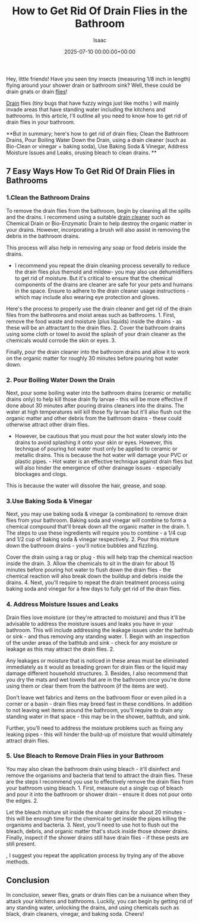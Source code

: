 ﻿---
title: How to Get Rid Of Drain Flies in the Bathroom
description: Hey, little friends! Have you seen tiny insects measuring 18 inch in length flying around your shower drain or bathroom sink?
slug: /how-to-get-rid-of-drain-flies-in-the-bathroom/
date: 2025-07-10 00:00:00+00:00
lastmod: 2025-07-10 00:00:00+03:00
author: Isaac
categories:
- Flies
- Guide
tags:
- flies
- rid
- drain
layout: post
---

Hey, little friends! Have you seen tiny insects (measuring 1/8 inch in length) flying around your shower drain or bathroom sink? Well, these could be drain gnats or drain [flies](https://pestpolicy.com/how-to-get-rid-of-drain-flies-in-septic-tank/)!

[Drain](https://pestpolicy.com/how-to-get-rid-of-drain-flies-in-the-basement/) flies (tiny bugs that have fuzzy wings just like moths ) will mainly invade areas that have standing water including the kitchens and bathrooms. In this article, I'll outline all you need to know how to get rid of drain flies in your bathroom.

**But in summary; here's how to get rid of drain flies; Clean the Bathroom Drains, Pour Boiling Water Down the Drain, using a drain cleaner (such as Bio-Clean or vinegar + baking soda), Use Baking Soda & Vinegar, Address Moisture Issues and Leaks, orusing bleach to clean drains. **

##  7 Easy Ways How To Get Rid Of Drain Flies in Bathrooms

###  1.Clean the Bathroom Drains

To remove the drain flies from the bathroom, begin by cleaning all the spills and the drains. I recommend using a suitable [drain cleaner](https://pestpolicy.com/best-drain-cleaner/) such as Chemical Drain or Bio-Enzymatic Drain to help destroy the organic matter in your drains. However, incorporating a brush will also assist in removing the debris in the bathroom drains.

This process will also help in removing any soap or food debris inside the drains.

- I recommend you repeat the drain cleaning process severally to reduce the drain flies plus themold and mildew- you may also use dehumidifiers to get rid of moisture. But it's critical to ensure that the chemical components of the drains are cleaner are safe for your pets and humans in the space. Ensure to adhere to the drain cleaner usage instructions - which may include also wearing eye protection and gloves.

Here's the process to properly use the drain cleaner and get rid of the drain files from the bathrooms and moist areas such as bathrooms. 1. First, remove the food waste and moisture (plus liquids) inside the drains - as these will be an attractant to the drain flies. 2. Cover the bathroom drains using some cloth or towel to avoid the splash of your drain cleaner as the chemicals would corrode the skin or eyes. 3.

Finally, pour the drain cleaner into the bathroom drains and allow it to work on the organic matter for roughly 30 minutes before pouring hot water down.

###  2. Pour Boiling Water Down the Drain

Next, pour some boiling water into the bathroom drains (ceramic or metallic drains only) to help kill those drain fly larvae - this will be more effective if done about 30 minutes after pouring drains cleaners into the drains. The water at high temperatures will kill those fly larvae but it'll also flush out the organic matter and other debris from the bathroom drains - these could otherwise attract other drain flies.

- However, be cautious that you must pour the hot water slowly into the drains to avoid splashing it onto your skin or eyes. However, this technique of pouring hot water must only be applied to ceramic or metallic drains. This is because the hot water will damage your PVC or plastic pipes. - Hot water is an effective technique against drain flies but will also hinder the emergence of other drainage issues - especially blockages and clogs.

This is because the water will dissolve the hair, grease, and soap.

###  3.Use Baking Soda & Vinegar

Next, you may use baking soda & vinegar (a combination) to remove drain flies from your bathroom. Baking soda and vinegar will combine to form a chemical compound that'll break down all the organic matter in the drain. 1. The steps to use these ingredients will require you to combine - a 1/4 cup and 1/2 cup of baking soda & vinegar respectively. 2. Pour this mixture down the bathroom drains - you'll notice bubbles and fizzling.

Cover the drain using a rag or plug - this will help trap the chemical reaction inside the drain. 3. Allow the chemicals to sit in the drain for about 15 minutes before pouring hot water to flush down the drain flies - the chemical reaction will also break down the buildup and debris inside the drains. 4. Next, you'll require to repeat the drain treatment process using baking soda and vinegar for a few days to fully get rid of the drain flies.

###  4. Address Moisture Issues and Leaks

Drain flies love moisture (or they're attracted to moisture) and thus it'll be advisable to address the moisture issues and leaks you have in your bathroom. This will include addressing the leakage issues under the bathtub or sink - and thus removing any standing water. 1. Begin with an inspection of the under areas of the bathtub and sink - check for any moisture or leakage as this may attract the drain flies. 2.

Any leakages or moisture that is noticed in these areas must be eliminated immediately as it would as breading grown for drain flies or the liquid may damage different household structures. 3. Besides, I also recommend that you dry the mats and wet towels that are in the bathroom once you're done using them or clear them from the bathroom (if the items are wet).

Don't leave wet fabrics and items on the bathroom floor or even piled in a corner or a basin - drain flies may breed fast in these conditions. In addition to not leaving wet items around the bathroom, you'll require to drain any standing water in that space - this may be in the shower, bathtub, and sink.

Further, you'll need to address the moisture problems such as fixing any leaking pipes - this will hinder the build-up of moisture that would ultimately attract drain flies.

###  5. Use Bleach to Remove Drain Flies in your Bathroom

You may also clean the bathroom drain using bleach - it'll disinfect and remove the organisms and bacteria that tend to attract the drain flies. These are the steps I recommend you use to effectively remove the drain flies from your bathroom using bleach. 1. First, measure out a single cup of bleach and pour it into the bathroom or shower drain - ensure it does not pour onto the edges. 2.

Let the bleach mixture sit inside the shower drains for about 20 minutes - this will be enough time for the chemical to get inside the pipes killing the organisms and bacteria. 3. Next, you'll need to use hot to flush out the bleach, debris, and organic matter that's stuck inside those shower drains. Finally, inspect if the shower drains still have drain flies - if these pests are still present.

, I suggest you repeat the application process by trying any of the above methods.

##  Conclusion

In conclusion, sewer flies, gnats or drain flies can be a nuisance when they attack your kitchens and bathrooms. Luckily, you can begin by getting rid of any standing water, unlocking the drains, and using chemicals such as black, drain cleaners, vinegar, and baking soda. Cheers!

